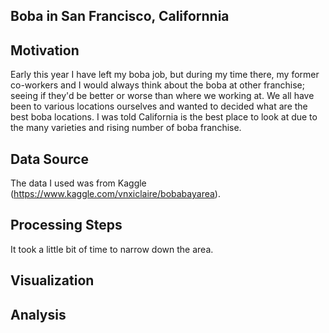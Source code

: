 ## Boba in San Francisco, Californnia

## Motivation
Early this year I have left my boba job, but during my time there, my former co-workers and I would always think about the boba at other franchise; seeing if they'd be better or worse than where we working at. We all have been to various locations ourselves and wanted to decided what are the best boba locations. I was told California is the best place to look at due to the many varieties and rising number of boba franchise.


## Data Source
The data I used was from Kaggle (https://www.kaggle.com/vnxiclaire/bobabayarea). 

## Processing Steps
It took a little bit of time to narrow down the area. 

## Visualization



## Analysis


